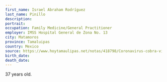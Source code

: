 ```yaml
---
first_name: Israel Abraham Rodríguez
last_name: Pinillo
description: 
portrait: 
occupation: Family Medicine/General Practitioner
employer: IMSS Hospital General de Zona No. 13
city: Matamoros
province: Tamaluipas
country: Mexico
source: https://www.hoytamaulipas.net/notas/418798/Coronavirus-cobra-vida-de-medico-de-Matamoros-murio-en-Reynosa.html
birth_date: 
death_date: 
---
```


37 years old.